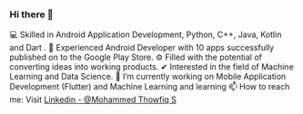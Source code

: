 ### Hi there 👋

<!--
**MohammedThowfiq/MohammedThowfiq** is a ✨ _special_ ✨ repository because its `README.md` (this file) appears on your GitHub profile.

Here are some ideas to get you started:

- 🔭 I’m currently working on ...
- 🌱 I’m currently learning ...
- 👯 I’m looking to collaborate on ...
- 🤔 I’m looking for help with ...
- 💬 Ask me about ...
- 📫 How to reach me: ...
- 😄 Pronouns: ...
- ⚡ Fun fact: ...
-->

💻 Skilled in Android Application Development, Python, C++, Java, Kotlin and Dart .
📱 Experienced Android Developer with 10 apps successfully published on to the Google Play Store.
⚙️ Filled with the potential of converting ideas into working products.
✔ Interested in the field of Machine Learning and Data Science.
🔭 I’m currently working on Mobile Application Development (Flutter) and Machine Learning and learning
📫 How to reach me: Visit [Linkedin - @Mohammed Thowfiq S](https://www.linkedin.com/in/mohammedthowfiq/)

